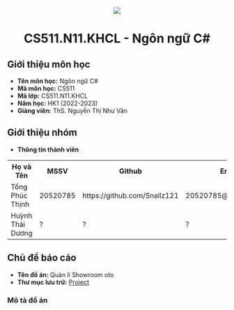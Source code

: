 <p align="center">
   <a href="https://www.uit.edu.vn/">
      <img src="https://i.imgur.com/WmMnSRt.png" border="none">
   </a>
</p>
<h1 align="center">
    CS511.N11.KHCL - Ngôn ngữ C#
</h1>

<h2>
   Giới thiệu môn học   
</h2>

- **Tên môn học:** Ngôn ngữ C#
- **Mã môn học:** CS511
- **Mã lớp:** CS511.N11.KHCL
- **Năm học:** HK1 (2022-2023)
- **Giảng viên:** ThS. Nguyễn Thị Như Vân 

<h2>
   Giới thiệu nhóm
</h2>

- **Thông tin thành viên** 

<table align="center">
      <tr>
       <th>Họ và Tên</th>
       <th>MSSV</th>
       <th>Github</th>
       <th>Email</th>
      </tr>
      <tr>
       <td>Tống Phúc Thịnh</td>
       <td>20520785</td>
       <td> https://github.com/Snallz121</td>
       <td>20520785@gm.uit.edu.vn</td>  
      </tr>
      <tr>
       <td>Huỳnh Thái Dương</td>
       <td>?</td>
       <td>?</td>
       <td>?</td>  
      </tr>
</table>


<h2>
  Chủ đề báo cáo 
</h2>

- **Tên đồ án:** Quản lí Showroom oto 
- **Thư mục lưu trữ:** [Project](Project)

<h3>
  Mô tả đồ án
</h3>




